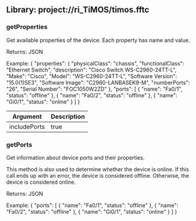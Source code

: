 ## Library: project://ri_TiMOS/timos.fftc
### getProperties
Get available properties of the device. Each property has name and value.

Returns: JSON

Example:
{
  "properties": {
    "physicalClass": "chassis",
    "functionalClass": "Ethernet Switch",
    "description": "Cisco Switch WS-C2960-24TT-L",
    "Make": "Cisco",
    "Model": "WS-C2960-24TT-L",
    "Software Version": "15.0(1)SE3",
    "Software Image": "C2960-LANBASEK9-M",
    "numberPorts": "26",
    "Serial Number": "FOC1050W2ZD"
  },
  "ports": [
    {
      "name": "Fa0/1",
      "status": "offline"
    },
    {
      "name": "Fa0/2",
      "status": "offline"
    },
    {
      "name": "Gi0/1",
      "status": "online"
    }
  ]
}

Argument | Description
------------ | -------------
includePorts | true | false<br><br>If true, getPorts output will also be included into returned JSON.<br><br>
### getPorts
Get information about device ports and their properties.

This method is also used to determine whether the device is online. If this call ends up with an error, the device is considered offline. Otherwise, the device is considered online.

Returns: JSON

Example:
{
  "ports": [
    {
      "name": "Fa0/1",
      "status": "offline"
    },
    {
      "name": "Fa0/2",
      "status": "offline"
    },
    {
      "name": "Gi0/1",
      "status": "online"
    }
  ]
}
